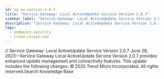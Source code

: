 ```yaml
---
id: sg-au-version-2-0-7
title: "Service Gateway: Local ActiveUpdate Service Version 2.0.7"
sidebar_label: "Service Gateway: Local ActiveUpdate Service Version 2.0.7"
description: "Service Gateway: Local ActiveUpdate Service Version 2.0.7"
tags:
  - endpoint-security
  - trend-vision-one
---
```


/*<![CDATA[*/ $('#title').html($('meta[name=map-description]').attr('content')); /*]]>*/ Service Gateway: Local ActiveUpdate Service Version 2.0.7 June 28, 2023—Service Gateway Local ActiveUpdate Service Version 2.0.7 provides enhanced update management and connectivity features. This update includes the following changes: © 2025 Trend Micro Incorporated. All rights reserved.Search Knowledge Base